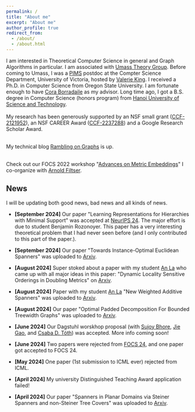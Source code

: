 ```yaml
---
permalink: /
title: "About me"
excerpt: "About me"
author_profile: true
redirect_from: 
  - /about/
  - /about.html
---
```


I am interested in Theoretical Computer Science in general and Graph Algorithms in particular. I am associated with [Umass Theory Group](https://www.cics.umass.edu/research/area/theoretical-computer-science). Before coming to Umass, I was a <a href = "http://www.pims.math.ca/scientific/postdoctoral/postdoctoral-fellows#pdf-2018">PIMS</a> postdoc at the Compter Science Department, University of Victoria, hosted by <a href = "http://webhome.cs.uvic.ca/~val/">Valerie King</a>.  I received a Ph.D. in Computer Science from Oregon State University. I am fortunate enough to have <a href="http://blogs.oregonstate.edu/glencora/">Cora Borradaile</a> as my advisor. Long time ago, I got a B.S. degree in Computer Science (honors program) from <a href="http://en.hust.edu.vn/home">Hanoi University of Science and Technology</a>.  <br>
<br> My research has been generously supported by an NSF small grant  ([CCF-2121952](https://www.nsf.gov/awardsearch/showAward?AWD_ID=2121952)), an NSF CAREER Award ([CCF-2237288](https://www.nsf.gov/awardsearch/showAward?AWD_ID=2237288)) and a Google Research Scholar Award.

<br> My technical blog [Rambling on Graphs](https://minorfree.github.io) is up. <br>


<br> Check out our FOCS 2022 workshop "[Advances on Metric Embeddings](https://hackmd.io/@3S70qBUwTR6_CErLY2dm4A/SJfp46KGi)" I co-organize with [Arnold Filtser](https://arnold.filtser.com).
<br>

## News

I will be updating both good news, bad news and all kinds of news. 

- **[September 2024]** Our paper "Learning Representations for Hierarchies with Minimal Support" was accepted at [NeurIPS 24](https://nips.cc/virtual/2024/papers.html?filter=titles). The major effort is due to student Benjamin Rozonoyer. This paper has a very interesting theoretical problem that I had never seen before (and I only contributed to this part of the paper.).

 - **[September 2024]** Our paper "Towards Instance-Optimal Euclidean Spanners" was uploaded to [Arxiv](https://arxiv.org/abs/2409.08227).
 
 - **[August 2024]** Super stoked about a paper with my student [An La](https://anla-cs.github.io) who came up with all major ideas in this paper: "Dynamic Locality Sensitive Orderings in Doubling Metrics" on [Arxiv](https://arxiv.org/abs/2408.14617).
  
 - **[August 2024]** Paper with my student [An La](https://anla-cs.github.io) "New Weighted Additive Spanners" was uploaded to [Arxiv](https://arxiv.org/abs/2408.14638).
 
 - **[August 2024]** Our paper "Optimal Padded Decomposition For Bounded Treewidth Graphs" was uploaded to [Arxiv](https://arxiv.org/abs/2407.12230).
 
 - **[June 2024]** Our Dagstuhl worskhop proposal (with [Sujoy Bhore](https://sites.google.com/view/homepage-of-sujoy-bhore/home), [Jie Gao](https://sites.rutgers.edu/jie-gao/about/), and [Csaba D. Tóth](http://csabatoth.org)) was accepted. More info coming soon!

 - **[June 2024]** Two papers were rejected from [FOCS 24](https://focs.computer.org/2024/), and one paper got accepted to FOCS 24. 

 - **[May 2024]** One paper (1st submission to ICML ever) rejected from ICML. 

 - **[April 2024]** My university Distinguished Teaching Award application failed! 
 
 - **[April 2024]** Our paper "Spanners in Planar Domains via Steiner Spanners and non-Steiner Tree Covers" was uploaded to [Arxiv](https://arxiv.org/abs/2404.05045).
    


